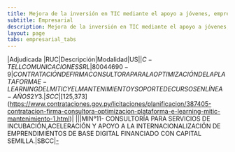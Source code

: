 ```yaml
---
title: Mejora de la inversión en TIC mediante el apoyo a jóvenes, emprendedores y empresas
subtitle: Empresarial
description: Mejora de la inversión en TIC mediante el apoyo a jóvenes, emprendedores y empresas
layout: page
tabs: empresarial_tabs
---
```


|Adjudicada |RUC|Descripción|Modalidad|US$|
|C-TELL COMUNICACIONES SRL|80044690-9|CONTRATACIÓN DE FIRMA CONSULTORA PARA LA OPTIMIZACIÓN DE LA PLATAFORMA E-LEARNING DEL MITIC Y EL MANTENIMIENTO Y SOPORTE DE CURSOS EN LÍNEA - AÑOS 2 Y 3.|SCC|[$125,373](https://www.contrataciones.gov.py/licitaciones/planificacion/387405-contratacion-firma-consultora-optimizacion-plataforma-e-learning-mitic-mantenimiento-1.html)|
|||MIN°11- CONSULTORÍA PARA SERVICIOS DE INCUBACIÓN,ACELERACIÓN Y APOYO A LA INTERNACIONALIZACIÓN DE EMPRENDIMIENTOS DE BASE DIGITAL FINANCIADO CON CAPITAL SEMILLA.|SBCC|[-](https://www.contrataciones.gov.py/licitaciones/precalificacion/676-2020-incubacion-aceleracion-apoyo-internacionalizacion-emprendimientos-base-digital-fin.html)
